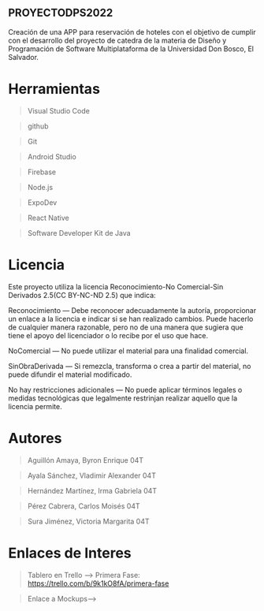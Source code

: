 ## PROYECTODPS2022
Creación de una APP para reservación de hoteles con el objetivo de cumplir con el desarrollo del proyecto de catedra de la materia de Diseño y Programación de Software Multiplataforma de la Universidad Don Bosco, El Salvador. 

# Herramientas
>Visual Studio Code

>github

>Git

>Android Studio

>Firebase

>Node.js

>ExpoDev

>React Native

>Software Developer Kit de Java

# Licencia
Este proyecto utiliza la licencia Reconocimiento-No Comercial-Sin Derivados 2.5(CC BY-NC-ND 2.5) que indica:

Reconocimiento — Debe reconocer adecuadamente la autoría, proporcionar un enlace a la licencia e indicar si se han realizado cambios. Puede hacerlo de cualquier manera razonable, pero no de una manera que sugiera que tiene el apoyo del licenciador o lo recibe por el uso que hace.

NoComercial — No puede utilizar el material para una finalidad comercial.

SinObraDerivada — Si remezcla, transforma o crea a partir del material, no puede difundir el material modificado.

No hay restricciones adicionales — No puede aplicar términos legales o medidas tecnológicas que legalmente restrinjan realizar aquello que la licencia permite.

# Autores
>Aguillón Amaya, Byron Enrique 04T

>Ayala Sánchez, Vladimir Alexander 04T

>Hernández Martínez, Irma Gabriela 04T

>Pérez Cabrera, Carlos Moisés 04T

>Sura Jiménez, Victoria Margarita 04T


# Enlaces de Interes 
>Tablero en Trello -->
> Primera Fase: https://trello.com/b/9k1kO8fA/primera-fase

>Enlace a Mockups-->

